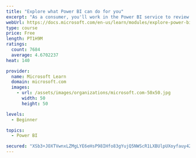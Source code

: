 ```yaml
---
title: "Explore what Power BI can do for you"
excerpt: "As a consumer, you'll work in the Power BI service to review and interact with content that has been shared with you. This module provides the foundational information that you need to work effectively in the Power BI service."
webUrl: https://docs.microsoft.com/en-us/learn/modules/explore-power-bi-service/
type: course
price: Free
length: PT1H9M
ratings:
  count: 7684
  average: 4.6702237
heat: 140

provider:
  name: Microsoft Learn
  domain: microsoft.com
  images:
    - url: /assets/images/organizations/microsoft.com-50x50.jpg
      width: 50
      height: 50

levels:
  - Beginner

topics:
  - Power BI

secured: "XSb3+JOXTVwnxLZMgLYE6eHsP98IHfo83gYujQ5NWScR1LXBUlpUXoyfauy42M2WIi/ZDNcrd76eaxCuZC4kYvKy/SE5MBLfiGC9XGYFfRDL5Tm1r+cqW8wovdjRUOWx6havTZ7MmyWTkRX4n/Ty1ev5gkLk8PB88OoL8JMcrCE4H0kD/5FZJ7fKfKjZSd74ZbKpGIGeds9z8t1ADNq5tnul0TZw4KrKOxuWIAy08Zt6DDf1BrJrHoMCXk2ESg4qPEQ7D+0aq/GBPqcsbvuTWks6w3oJpPkl2J7a4jhR/ZEruZyNZgvZAkW4TxUXU1NemMjcDaauB/jOMBRcKwA7w/qL/BF6iv6KS+CovdJWGf2wC4EBFn84lxnbBSPuqKGZA0DjK5acJu/sPSoEppXKYn0ZmiAuEzEN4h4QSaFe3Ig=;M9cA8+CXjl9IKohRZP123w=="
---
```


